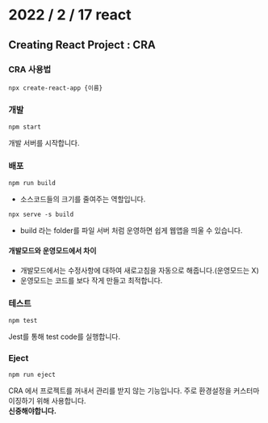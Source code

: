 # 2022 / 2 / 17 react

## Creating React Project : CRA

### CRA 사용법

```
npx create-react-app {이름}
```

### 개발

```
npm start
```

개발 서버를 시작합니다.

### 배포

```
npm run build
```

- 소스코드들의 크기를 줄여주는 역할입니다.

```
npx serve -s build
```

- build 라는 folder를 파일 서버 처럼 운영하면 쉽게 웹앱을 띄울 수 있습니다.

#### 개발모드와 운영모드에서 차이

- 개발모드에서는 수정사항에 대하여 새로고침을 자동으로 해줍니다.(운영모드는 X)
- 운영모드는 코드를 보다 작게 만들고 최적합니다.

### 테스트

```
npm test
```

Jest를 통해 test code를 실행합니다.

### Eject

```
npm run eject
```

CRA 에서 프로젝트를 꺼내서 관리를 받지 않는 기능입니다. 주로 환경설정을 커스터마이징하기 위해 사용합니다.<br /> **신중해야합니다.**
